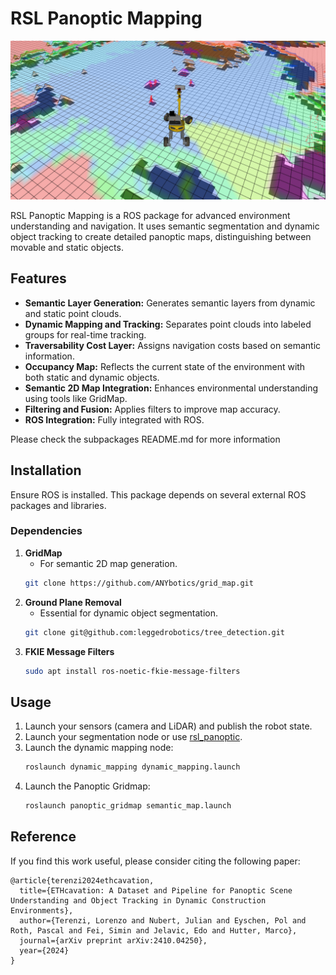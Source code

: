 # RSL Panoptic Mapping

![overview.png](docs/overview.png)

RSL Panoptic Mapping is a ROS package for advanced environment understanding and navigation. It uses semantic segmentation and dynamic object tracking to create detailed panoptic maps, distinguishing between movable and static objects.

## Features

- **Semantic Layer Generation:** Generates semantic layers from dynamic and static point clouds.
- **Dynamic Mapping and Tracking:** Separates point clouds into labeled groups for real-time tracking.
- **Traversability Cost Layer:** Assigns navigation costs based on semantic information.
- **Occupancy Map:** Reflects the current state of the environment with both static and dynamic objects.
- **Semantic 2D Map Integration:** Enhances environmental understanding using tools like GridMap.
- **Filtering and Fusion:** Applies filters to improve map accuracy.
- **ROS Integration:** Fully integrated with ROS.

Please check the subpackages README.md for more information

## Installation

Ensure ROS is installed. This package depends on several external ROS packages and libraries.

### Dependencies

1. **GridMap**
    - For semantic 2D map generation.
    ```bash
    git clone https://github.com/ANYbotics/grid_map.git
    ```
2. **Ground Plane Removal**
    - Essential for dynamic object segmentation.
    ```bash
    git clone git@github.com:leggedrobotics/tree_detection.git
    ```
3. **FKIE Message Filters**
    ```bash
    sudo apt install ros-noetic-fkie-message-filters
    ```

## Usage

1. Launch your sensors (camera and LiDAR) and publish the robot state.
2. Launch your segmentation node or use [rsl_panoptic](git@github.com:leggedrobotics/rsl_panoptic.git).
3. Launch the dynamic mapping node:
    ```bash
    roslaunch dynamic_mapping dynamic_mapping.launch
    ```
4. Launch the Panoptic Gridmap:
    ```bash
    roslaunch panoptic_gridmap semantic_map.launch
    ```

## Reference
If you find this work useful, please consider citing the following paper:
```
@article{terenzi2024ethcavation,
  title={ETHcavation: A Dataset and Pipeline for Panoptic Scene Understanding and Object Tracking in Dynamic Construction Environments},
  author={Terenzi, Lorenzo and Nubert, Julian and Eyschen, Pol and Roth, Pascal and Fei, Simin and Jelavic, Edo and Hutter, Marco},
  journal={arXiv preprint arXiv:2410.04250},
  year={2024}
}
```
